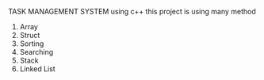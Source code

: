 TASK MANAGEMENT SYSTEM using c++
this project is using many method
1. Array
2. Struct
3. Sorting
4. Searching
5. Stack
6. Linked List
